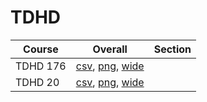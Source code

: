 # TDHD

| Course | Overall | Section |
| ------ | ------- | ------- |
| TDHD 176 | [csv](https://github.com/UCSD-Historical-Enrollment-Data/2024Winter/blob/main/overall/TDHD%20176.csv), [png](https://raw.githubusercontent.com/UCSD-Historical-Enrollment-Data/2024Winter/main/plot_overall/TDHD%20176.png), [wide](https://raw.githubusercontent.com/UCSD-Historical-Enrollment-Data/2024Winter/main/plot_overall_wide/TDHD%20176.png) |  |
| TDHD 20 | [csv](https://github.com/UCSD-Historical-Enrollment-Data/2024Winter/blob/main/overall/TDHD%2020.csv), [png](https://raw.githubusercontent.com/UCSD-Historical-Enrollment-Data/2024Winter/main/plot_overall/TDHD%2020.png), [wide](https://raw.githubusercontent.com/UCSD-Historical-Enrollment-Data/2024Winter/main/plot_overall_wide/TDHD%2020.png) |  |
